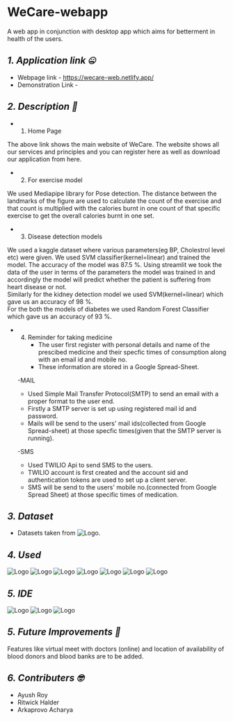 # WeCare-webapp
 A web app in conjunction with desktop app which aims for betterment in health of the users.  
## *1. Application link :zipper_mouth_face:*
- Webpage link - https://wecare-web.netlify.app/
- Demonstration Link - 
## *2. Description :thinking:*
  - 1. Home Page<br/> 
  
  The above link shows the main website of WeCare. The website shows all our services and principles and you can register here as well as download our application from here.

  - 2. For exercise model
    
We used Mediapipe library for Pose detection. The distance between the landmarks of the figure are used to calculate the count of the exercise and that count is multiplied with the calories burnt in one count of that specific exercise to get the overall calories burnt in one set.<br/>

  - 3. Disease detection models

We used a kaggle dataset where various parameters(eg BP, Cholestrol level etc) were given. We used SVM classifier(kernel=linear) and trained the model. The accuracy of the model was 87.5 %. Using streamlit we took the data of the user in terms of the parameters the model was trained in and accordingly the model will predict whether the patient is suffering from heart disease or not.<br/> 
Similarly for the kidney detection model we used SVM(kernel=linear) which gave us an accuracy of 98 %.<br/>
For the both the models of diabetes we used Random Forest Classifier which gave us an accuracy of 93 %.<br/>

  - 4. Reminder for taking medicine
       - The user first register with personal details and name of the prescibed medicine and their specfic times of consumption along with an email id and mobile no.<br/>
       - These information are stored in a Google Spread-Sheet.<br/>

    -MAIL<br/>

      - Used Simple Mail Transfer Protocol(SMTP) to send an email with a proper format to the user end.<br/>
      - Firstly a SMTP server is set up using registered mail id and password.<br/>
      - Mails will be send to the users' mail ids(collected from Google Spread-sheet) at those specfic times(given that the SMTP server is running).<br/>
     
    -SMS<br/>

      - Used TWILIO Api to send SMS to the users.<br/>
      - TWILIO account is first created and the account sid and authentication tokens are used to set up a client server.<br/>
      - SMS will be send to the users' mobile no.(connected from Google Spread Sheet) at those specific times of medication.<br/>
   

 ## *3. Dataset*
  - Datasets taken from ![Logo](https://img.shields.io/badge/Kaggle-20BEFF?style=for-the-badge&logo=Kaggle&logoColor=white).<br/>
 ## *4. Used*
 ![Logo](https://img.shields.io/badge/Python-FFD43B?style=for-the-badge&logo=python&logoColor=darkgreen)
 ![Logo](https://img.shields.io/badge/Pandas-2C2D72?style=for-the-badge&logo=pandas&logoColor=white)
 ![Logo](https://img.shields.io/badge/Numpy-777BB4?style=for-the-badge&logo=numpy&logoColor=white)
 ![Logo](https://img.shields.io/badge/json-5E5C5C?style=for-the-badge&logo=json&logoColor=white)
 ![Logo](https://img.shields.io/badge/SciPy-654FF0?style=for-the-badge&logo=SciPy&logoColor=white)
 ![Logo](https://img.shields.io/badge/OpenCV-27338e?style=for-the-badge&logo=OpenCV&logoColor=white)
 ![Logo](https://img.shields.io/badge/Streamlit-FF4B4B?style=for-the-badge&logo=Streamlit&logoColor=white)
 ## *5. IDE*
 ![Logo](https://img.shields.io/badge/Visual_Studio-5C2D91?style=for-the-badge&logo=visual%20studio&logoColor=white)
 ![Logo](https://img.shields.io/badge/Colab-F9AB00?style=for-the-badge&logo=googlecolab&color=525252)
 ![Logo](https://img.shields.io/badge/Jupyter-F37626.svg?&style=for-the-badge&logo=Jupyter&logoColor=white)
 ## *5. Future Improvements :raised_eyebrow:*
Features like virtual meet with doctors (online) and location of availability of blood donors and blood banks are to be added.<br/>
 ## *6. Contributers :nerd_face:*
  - Ayush Roy<br/>
  - Ritwick Halder<br/>
  - Arkaprovo Acharya<br/>

